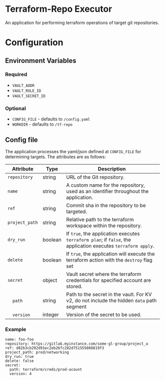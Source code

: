 # Terraform-Repo Executor

An application for performing terraform operations of target git repositories.

# Configuration 

## Environment Variables
### Required
* `VAULT_ADDR`
* `VAULT_ROLE_ID`
* `VAULT_SECRET_ID`
### Optional
* `CONFIG_FILE` - defaults to `/config.yaml`
* `WORKDIR` - defaults to `/tf-repo`

## Config file
The application processes the yaml/json defined at `CONFIG_FILE` for determining targets. The attributes are as follows:

| Attribute                | Type    | Description                                                                                                       |
|--------------------------|---------|-------------------------------------------------------------------------------------------------------------------|
| `repository`       | string  | URL of the Git repository.                                                                                    |
| `name`             | string  | A custom name for the repository, used as an identifier throughout the application.                               |
| `ref`              | string  | Commit sha in the repository to be targeted.                           |
| `project_path`     | string  | Relative path to the terraform workspace within the repository.                                                           |
| `dry_run`                | boolean | If `true`, the application executes `terraform plan`; if `false`, the application executes `terraform apply`.    |
| `delete`           | boolean | If `true`, the application will execute the terraform action with the `destroy` flag set                |
| `secret`     | object  | Vault secret where the terraform credentials for specified account are stored.                        |
| &emsp;`path` | string  | Path to the secret in the vault. For KV v2, do not include the hidden `data` path segment                                                                               |
| &emsp;`version` | integer | Version of the secret to be used.                                                                              |

### Example
``` 
name: foo-foo
repository: https://gitlab.myinstance.com/some-gl-group/project_a
ref: d82b3cb292d91ec2eb26fc282d751555088819f3
project_path: prod/networking
dry_run: true
delete: false
secret:
  path: terraform/creds/prod-acount
  version: 4
```